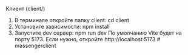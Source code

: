 Клиент (client/)
1. В терминале откройте папку client:
   cd client
2. Установите зависимости:
   npm install
3. Запустите dev сервер:
   npm run dev
По умолчанию Vite будет на порту 5173. Если нужно, откройте http://localhost:5173
#   m a s s e n g e r c l i e n t  
 
